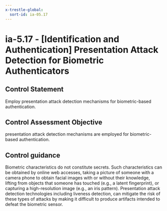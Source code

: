 ```yaml
---
x-trestle-global:
  sort-id: ia-05.17
---
```


# ia-5.17 - \[Identification and Authentication\] Presentation Attack Detection for Biometric Authenticators

## Control Statement

Employ presentation attack detection mechanisms for biometric-based authentication.

## Control Assessment Objective

presentation attack detection mechanisms are employed for biometric-based authentication.

## Control guidance

Biometric characteristics do not constitute secrets. Such characteristics can be obtained by online web accesses, taking a picture of someone with a camera phone to obtain facial images with or without their knowledge, lifting from objects that someone has touched (e.g., a latent fingerprint), or capturing a high-resolution image (e.g., an iris pattern). Presentation attack detection technologies including liveness detection, can mitigate the risk of these types of attacks by making it difficult to produce artifacts intended to defeat the biometric sensor.
